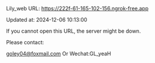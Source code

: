 Lily_web URL: https://222f-61-165-102-156.ngrok-free.app

Updated at: 2024-12-06 10:13:00

If you cannot open this URL, the server might be down.

Please contact: 

goley04@foxmail.com Or Wechat:GL_yeaH